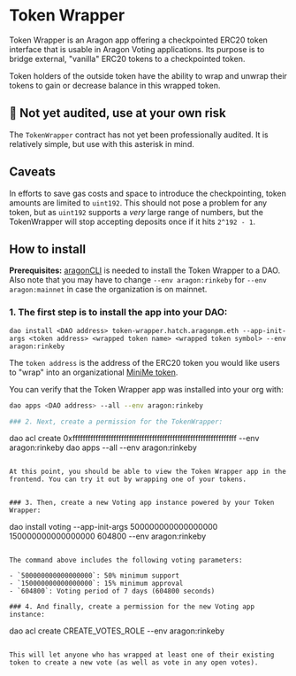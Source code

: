 # Token Wrapper

Token Wrapper is an Aragon app offering a checkpointed ERC20 token interface that is usable in Aragon Voting applications. Its purpose is to bridge external, "vanilla" ERC20 tokens to a checkpointed token.

Token holders of the outside token have the ability to wrap and unwrap their tokens to gain or decrease balance in this wrapped token.

## 🚨 Not yet audited, use at your own risk

The `TokenWrapper` contract has not yet been professionally audited. It is relatively simple, but use with this asterisk in mind.

## Caveats

In efforts to save gas costs and space to introduce the checkpointing, token amounts are limited to `uint192`. This should not pose a problem for any token, but as `uint192` supports a _very_ large range of numbers, but the TokenWrapper will stop accepting deposits once if it hits `2^192 - 1`.

## How to install

**Prerequisites:** [aragonCLI](https://hack.aragon.org/docs/cli-intro) is needed to install the Token Wrapper to a DAO. Also note that you may have to change `--env aragon:rinkeby` for `--env aragon:mainnet` in case the organization is on mainnet.

### 1. The first step is to install the app into your DAO: 

```
dao install <DAO address> token-wrapper.hatch.aragonpm.eth --app-init-args <token address> <wrapped token name> <wrapped token symbol> --env aragon:rinkeby
```

The `token address` is the address of the ERC20 token you would like users to "wrap" into an organizational [MiniMe token](https://github.com/aragon/minime).

You can verify that the Token Wrapper app was installed into your org with:

```sh
dao apps <DAO address> --all --env aragon:rinkeby

### 2. Next, create a permission for the TokenWrapper:

```
dao acl create <DAO address> <Token Wrapper app address> 0xffffffffffffffffffffffffffffffffffffffffffffffffffffffffffffffff <Voting app address> <Voting app address> --env aragon:rinkeby
dao apps <DAO address> --all --env aragon:rinkeby
```

At this point, you should be able to view the Token Wrapper app in the frontend. You can try it out by wrapping one of your tokens.


### 3. Then, create a new Voting app instance powered by your Token Wrapper:

```
dao install <DAO address> voting --app-init-args <Token Wrapper address> 500000000000000000 150000000000000000 604800 --env aragon:rinkeby
```

The command above includes the following voting parameters:

- `500000000000000000`: 50% minimum support
- `150000000000000000`: 15% minimum approval
- `604800`: Voting period of 7 days (604800 seconds)

### 4. And finally, create a permission for the new Voting app instance:

```
dao acl create <DAO address> <new Voting app address> CREATE_VOTES_ROLE <Token Wrapper address> <new Voting app address> --env aragon:rinkeby
```

This will let anyone who has wrapped at least one of their existing token to create a new vote (as well as vote in any open votes).
